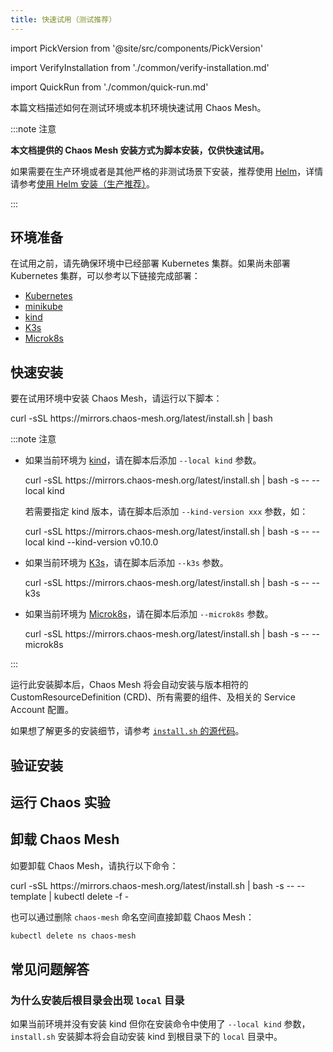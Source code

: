```yaml
---
title: 快速试用（测试推荐）
---
```


import PickVersion from '@site/src/components/PickVersion'

import VerifyInstallation from './common/verify-installation.md'

import QuickRun from './common/quick-run.md'

本篇文档描述如何在测试环境或本机环境快速试用 Chaos Mesh。

:::note 注意

**本文档提供的 Chaos Mesh 安装方式为脚本安装，仅供快速试用。**

如果需要在生产环境或者是其他严格的非测试场景下安装，推荐使用 [Helm](https://helm.sh/)，详情请参考[使用 Helm 安装（生产推荐）](production-installation-using-helm.md)。

:::

## 环境准备

在试用之前，请先确保环境中已经部署 Kubernetes 集群。如果尚未部署 Kubernetes 集群，可以参考以下链接完成部署：

- [Kubernetes](https://kubernetes.io/docs/setup/)
- [minikube](https://minikube.sigs.k8s.io/docs/start/)
- [kind](https://kind.sigs.k8s.io/docs/user/quick-start/)
- [K3s](https://rancher.com/docs/k3s/latest/en/quick-start/)
- [Microk8s](https://microk8s.io/)

## 快速安装

要在试用环境中安装 Chaos Mesh，请运行以下脚本：

<PickVersion className="language-bash">
curl -sSL https://mirrors.chaos-mesh.org/latest/install.sh | bash
</PickVersion>

:::note 注意

- 如果当前环境为 [kind](https://kind.sigs.k8s.io/)，请在脚本后添加 `--local kind` 参数。

  <PickVersion className="language-bash">
  curl -sSL https://mirrors.chaos-mesh.org/latest/install.sh | bash -s -- --local kind
  </PickVersion>

  若需要指定 kind 版本，请在脚本后添加 `--kind-version xxx` 参数，如：

  <PickVersion className="language-bash">
  curl -sSL https://mirrors.chaos-mesh.org/latest/install.sh | bash -s -- --local kind --kind-version v0.10.0
  </PickVersion>

- 如果当前环境为 [K3s](https://k3s.io/)，请在脚本后添加 `--k3s` 参数。

  <PickVersion className="language-bash">
  curl -sSL https://mirrors.chaos-mesh.org/latest/install.sh | bash -s -- --k3s
  </PickVersion>

- 如果当前环境为 [Microk8s](https://microk8s.io/)，请在脚本后添加 `--microk8s` 参数。

  <PickVersion className="language-bash">
  curl -sSL https://mirrors.chaos-mesh.org/latest/install.sh | bash -s -- --microk8s
  </PickVersion>

:::

运行此安装脚本后，Chaos Mesh 将会自动安装与版本相符的 CustomResourceDefinition (CRD)、所有需要的组件、及相关的 Service Account 配置。

如果想了解更多的安装细节，请参考 [`install.sh` 的源代码](https://github.com/chaos-mesh/chaos-mesh/blob/master/install.sh)。

## 验证安装

<VerifyInstallation />

## 运行 Chaos 实验

<QuickRun />

## 卸载 Chaos Mesh

如要卸载 Chaos Mesh，请执行以下命令：

<PickVersion className="language-bash">
curl -sSL https://mirrors.chaos-mesh.org/latest/install.sh | bash -s -- --template | kubectl delete -f -
</PickVersion>

也可以通过删除 `chaos-mesh` 命名空间直接卸载 Chaos Mesh：

```sh
kubectl delete ns chaos-mesh
```

## 常见问题解答

### 为什么安装后根目录会出现 `local` 目录

如果当前环境并没有安装 kind 但你在安装命令中使用了 `--local kind` 参数，`install.sh` 安装脚本将会自动安装 kind 到根目录下的 `local` 目录中。
